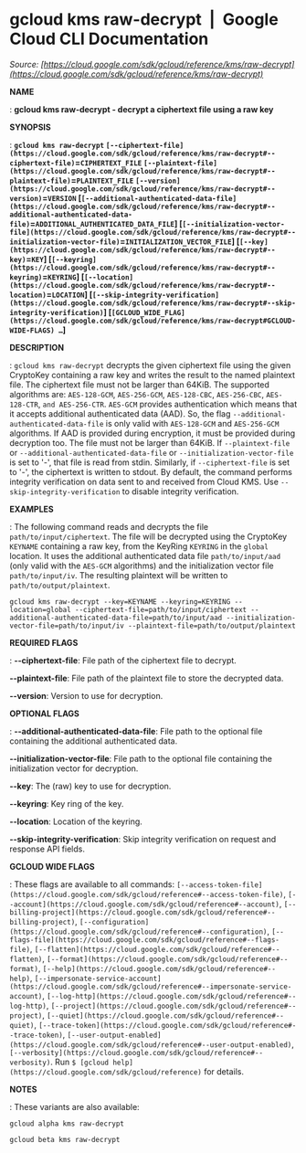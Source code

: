 # gcloud kms raw-decrypt  |  Google Cloud CLI Documentation

*Source: [https://cloud.google.com/sdk/gcloud/reference/kms/raw-decrypt](https://cloud.google.com/sdk/gcloud/reference/kms/raw-decrypt)*

**NAME**

: **gcloud kms raw-decrypt - decrypt a ciphertext file using a raw key**

**SYNOPSIS**

: **`gcloud kms raw-decrypt` `[--ciphertext-file](https://cloud.google.com/sdk/gcloud/reference/kms/raw-decrypt#--ciphertext-file)`=`CIPHERTEXT_FILE` `[--plaintext-file](https://cloud.google.com/sdk/gcloud/reference/kms/raw-decrypt#--plaintext-file)`=`PLAINTEXT_FILE` `[--version](https://cloud.google.com/sdk/gcloud/reference/kms/raw-decrypt#--version)`=`VERSION` [`[--additional-authenticated-data-file](https://cloud.google.com/sdk/gcloud/reference/kms/raw-decrypt#--additional-authenticated-data-file)`=`ADDITIONAL_AUTHENTICATED_DATA_FILE`] [`[--initialization-vector-file](https://cloud.google.com/sdk/gcloud/reference/kms/raw-decrypt#--initialization-vector-file)`=`INITIALIZATION_VECTOR_FILE`] [`[--key](https://cloud.google.com/sdk/gcloud/reference/kms/raw-decrypt#--key)`=`KEY`] [`[--keyring](https://cloud.google.com/sdk/gcloud/reference/kms/raw-decrypt#--keyring)`=`KEYRING`] [`[--location](https://cloud.google.com/sdk/gcloud/reference/kms/raw-decrypt#--location)`=`LOCATION`] [`[--skip-integrity-verification](https://cloud.google.com/sdk/gcloud/reference/kms/raw-decrypt#--skip-integrity-verification)`] [`[GCLOUD_WIDE_FLAG](https://cloud.google.com/sdk/gcloud/reference/kms/raw-decrypt#GCLOUD-WIDE-FLAGS) …`]**

**DESCRIPTION**

: `gcloud kms raw-decrypt` decrypts the given ciphertext file using the
given CryptoKey containing a raw key and writes the result to the named
plaintext file. The ciphertext file must not be larger than 64KiB.
The supported algorithms are: `AES-128-GCM`,
`AES-256-GCM`, `AES-128-CBC`, `AES-256-CBC`,
`AES-128-CTR`, `and AES-256-CTR`.
`AES-GCM` provides authentication which means that it accepts
additional authenticated data (AAD). So, the flag
`--additional-authenticated-data-file` is only valid with
`AES-128-GCM` and `AES-256-GCM` algorithms. If AAD is
provided during encryption, it must be provided during decryption too. The file
must not be larger than 64KiB.
If `--plaintext-file` or
`--additional-authenticated-data-file` or
`--initialization-vector-file` is set to '-', that file is read from
stdin. Similarly, if `--ciphertext-file` is set to '-', the
ciphertext is written to stdout.
By default, the command performs integrity verification on data sent to and
received from Cloud KMS. Use `--skip-integrity-verification` to
disable integrity verification.

**EXAMPLES**

: The following command reads and decrypts the file
`path/to/input/ciphertext`. The file will be decrypted using the
CryptoKey `KEYNAME` containing a raw key, from the KeyRing
`KEYRING` in the `global` location. It uses the additional
authenticated data file `path/to/input/aad` (only valid with the
`AES-GCM` algorithms) and the initialization vector file
`path/to/input/iv`. The resulting plaintext will be written to
`path/to/output/plaintext`.

```
gcloud kms raw-decrypt --key=KEYNAME --keyring=KEYRING --location=global --ciphertext-file=path/to/input/ciphertext --additional-authenticated-data-file=path/to/input/aad --initialization-vector-file=path/to/input/iv --plaintext-file=path/to/output/plaintext
```

**REQUIRED FLAGS**

: **--ciphertext-file**:
File path of the ciphertext file to decrypt.

**--plaintext-file**:
File path of the plaintext file to store the decrypted data.

**--version**:
Version to use for decryption.

**OPTIONAL FLAGS**

: **--additional-authenticated-data-file**:
File path to the optional file containing the additional authenticated data.

**--initialization-vector-file**:
File path to the optional file containing the initialization vector for
decryption.

**--key**:
The (raw) key to use for decryption.

**--keyring**:
Key ring of the key.

**--location**:
Location of the keyring.

**--skip-integrity-verification**:
Skip integrity verification on request and response API fields.

**GCLOUD WIDE FLAGS**

: These flags are available to all commands: `[--access-token-file](https://cloud.google.com/sdk/gcloud/reference#--access-token-file)`,
`[--account](https://cloud.google.com/sdk/gcloud/reference#--account)`, `[--billing-project](https://cloud.google.com/sdk/gcloud/reference#--billing-project)`,
`[--configuration](https://cloud.google.com/sdk/gcloud/reference#--configuration)`,
`[--flags-file](https://cloud.google.com/sdk/gcloud/reference#--flags-file)`,
`[--flatten](https://cloud.google.com/sdk/gcloud/reference#--flatten)`, `[--format](https://cloud.google.com/sdk/gcloud/reference#--format)`, `[--help](https://cloud.google.com/sdk/gcloud/reference#--help)`, `[--impersonate-service-account](https://cloud.google.com/sdk/gcloud/reference#--impersonate-service-account)`,
`[--log-http](https://cloud.google.com/sdk/gcloud/reference#--log-http)`,
`[--project](https://cloud.google.com/sdk/gcloud/reference#--project)`, `[--quiet](https://cloud.google.com/sdk/gcloud/reference#--quiet)`, `[--trace-token](https://cloud.google.com/sdk/gcloud/reference#--trace-token)`, `[--user-output-enabled](https://cloud.google.com/sdk/gcloud/reference#--user-output-enabled)`,
`[--verbosity](https://cloud.google.com/sdk/gcloud/reference#--verbosity)`.
Run `$ [gcloud help](https://cloud.google.com/sdk/gcloud/reference)` for details.

**NOTES**

: These variants are also available:

```
gcloud alpha kms raw-decrypt
```

```
gcloud beta kms raw-decrypt
```